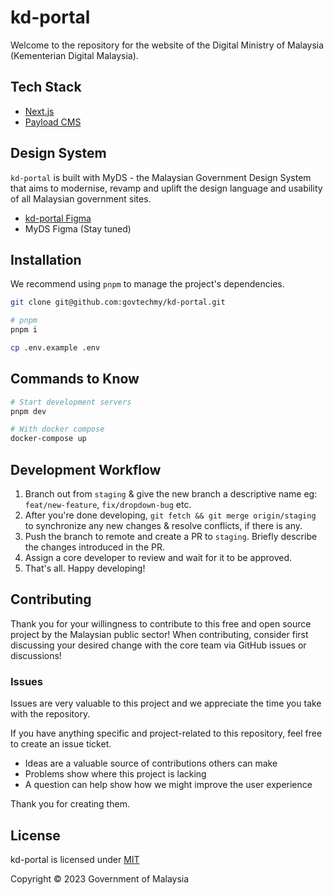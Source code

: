 # kd-portal

Welcome to the repository for the website of the Digital Ministry of Malaysia (Kementerian Digital Malaysia).

## Tech Stack

- [Next.js](https://nextjs.org/)
- [Payload CMS](https://github.com/payloadcms/payload)

## Design System

`kd-portal` is built with MyDS - the Malaysian Government Design System that aims to modernise, revamp and uplift the design language and usability of all Malaysian government sites.

- [kd-portal Figma](https://www.figma.com/design/qfLxnLhraputrVraVOKD6n)
- MyDS Figma (Stay tuned)

## Installation

We recommend using `pnpm` to manage the project's dependencies.

```sh
git clone git@github.com:govtechmy/kd-portal.git

# pnpm
pnpm i

cp .env.example .env
```

## Commands to Know

```bash
# Start development servers
pnpm dev

# With docker compose
docker-compose up
```

## Development Workflow

1. Branch out from `staging` & give the new branch a descriptive name eg: `feat/new-feature`, `fix/dropdown-bug` etc.
2. After you're done developing, `git fetch && git merge origin/staging` to synchronize any new changes & resolve conflicts, if there is any.
3. Push the branch to remote and create a PR to `staging`. Briefly describe the changes introduced in the PR.
4. Assign a core developer to review and wait for it to be approved.
5. That's all. Happy developing!

## Contributing

Thank you for your willingness to contribute to this free and open source project by the Malaysian public sector! When contributing, consider first discussing your desired change with the core team via GitHub issues or discussions!

### Issues

Issues are very valuable to this project and we appreciate the time you take with the repository.

If you have anything specific and project-related to this repository, feel free to create an issue ticket.

- Ideas are a valuable source of contributions others can make
- Problems show where this project is lacking
- A question can help show how we might improve the user experience

Thank you for creating them.

## License

kd-portal is licensed under [MIT](./LICENSE.md)

Copyright © 2023 Government of Malaysia
